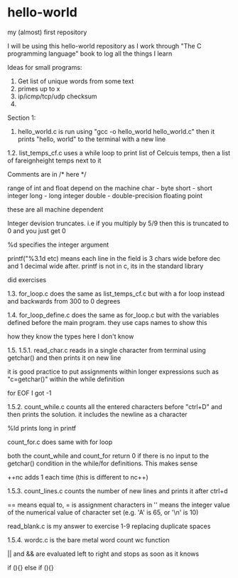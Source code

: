 # hello-world
my (almost) first repository

I will be using this hello-world repository as I work through "The C programming language" book to log all the things I learn

Ideas for small programs:
1. Get list of unique words from some text
2. primes up to x
3. ip/icmp/tcp/udp checksum
4. 


Section 1:

1. hello_world.c is run using "gcc -o hello_world hello_world.c" then it prints "hello, world" to the terminal with a new line

1.2. list_temps_cf.c uses a while loop to print list of Celcuis temps, then a list of fareignheight temps next to it

Comments are in /* here */

range of int and float depend on the machine
char - byte
short - short integer
long - long integer
double - double-precision floating point

these are all machine dependent

Integer devision truncates. i.e if you multiply by 5/9 then this is truncated to 0 and you just get 0

%d specifies the integer argument

printf("%3.1d etc) means each line in the field is 3 chars wide before dec and 1 decimal wide after. printf is not in c, its in the standard library

did exercises

1.3. for_loop.c does the same as list_temps_cf.c but with a for loop instead and backwards from 300 to 0 degrees

1.4. for_loop_define.c does the same as for_loop.c but with the variables defined before the main program. they use caps names to show this

how they know the types here I don't know

1.5. 
1.5.1. read_char.c reads in a single character from terminal using getchar() and then prints it on new line

it is good practice to put assignments within longer expressions such as "c=getchar()" within the while definition

for EOF I got -1

1.5.2. count_while.c counts all the entered characters before "ctrl+D" and then prints the solution. it includes the newline as a character 

%ld prints long in printf

count_for.c does same with for loop

both the count_while and count_for return 0 if there is no input to the getchar() condition in the while/for definitions. This makes sense

++nc adds 1 each time (this is different to nc++)

1.5.3. count_lines.c counts the number of new lines and prints it after ctrl+d

== means equal to, = is assignment
characters in '' means the integer value of the numerical value of character set (e.g. 'A' is 65, or '\n' is 10)

read_blank.c is my answer to exercise 1-9 replacing duplicate spaces

1.5.4. wordc.c is the bare metal word count wc function

|| and && are evaluated left to right and stops as soon as it knows

if (){}
else if (){}

